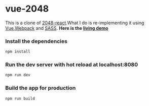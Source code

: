 vue-2048
==========

This is a clone of [2048-react](https://github.com/IvanVergiliev/2048-react).What I do is re-implementing it using [Vue](https://cn.vuejs.org/),[Webpack](https://webpack.github.io/)
and [SASS](http://sass-lang.com/).
**Here is the [living demo](https://pengfu.github.io/vue-2048/)**

### Install the dependencies

```bash
npm install
```

### Run the dev server with hot reload at localhost:8080

```bash
npm run dev
```

### Build the app for production

```bash
npm run build
```
